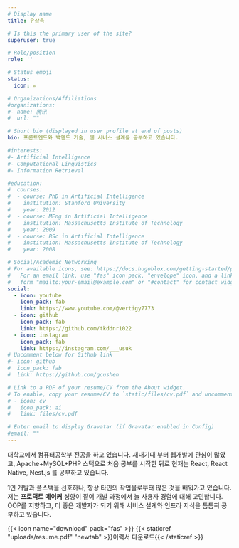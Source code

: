 ```yaml
---
# Display name
title: 유상욱

# Is this the primary user of the site?
superuser: true

# Role/position
role: ''

# Status emoji
status:
  icon: ✏️

# Organizations/Affiliations
#organizations:
#- name: 腾讯
#  url: ""

# Short bio (displayed in user profile at end of posts)
bio: 프론트엔드와 백엔드 기술, 웹 서비스 설계를 공부하고 있습니다.

#interests:
#- Artificial Intelligence
#- Computational Linguistics
#- Information Retrieval

#education:
#  courses:
#  - course: PhD in Artificial Intelligence
#    institution: Stanford University
#    year: 2012
#  - course: MEng in Artificial Intelligence
#    institution: Massachusetts Institute of Technology
#    year: 2009
#  - course: BSc in Artificial Intelligence
#    institution: Massachusetts Institute of Technology
#    year: 2008

# Social/Academic Networking
# For available icons, see: https://docs.hugoblox.com/getting-started/page-builder/#icons
#   For an email link, use "fas" icon pack, "envelope" icon, and a link in the
#   form "mailto:your-email@example.com" or "#contact" for contact widget.
social:
  - icon: youtube
    icon_pack: fab
    link: https://www.youtube.com/@vertigy7773
  - icon: github
    icon_pack: fab
    link: https://github.com/tkddnr1022
  - icon: instagram
    icon_pack: fab
    link: https://instagram.com/___usuk
# Uncomment below for Github link
#- icon: github
#  icon_pack: fab
#  link: https://github.com/gcushen

# Link to a PDF of your resume/CV from the About widget.
# To enable, copy your resume/CV to `static/files/cv.pdf` and uncomment the lines below.
# - icon: cv
#   icon_pack: ai
#   link: files/cv.pdf

# Enter email to display Gravatar (if Gravatar enabled in Config)
#email: ""
---
```


대학교에서 컴퓨터공학부 전공을 하고 있습니다. 새내기때 부터 웹개발에 관심이 많았고, Apache+MySQL+PHP 스택으로 처음 공부를 시작한 뒤로 현재는 React, React Native, Nest.js 를 공부하고 있습니다.

1인 개발과 풀스택을 선호하나, 항상 타인의 작업물로부터 많은 것을 배워가고 있습니다. 저는 **프로덕트 메이커** 성향이 짙어 개발 과정에서 늘 사용자 경험에 대해 고민합니다. OOP를 지향하고, 더 좋은 개발자가 되기 위해 서비스 설계와 인프라 지식을 틈틈히 공부하고 있습니다.

{{< icon name="download" pack="fas" >}} {{< staticref "uploads/resume.pdf" "newtab" >}}이력서 다운로드{{< /staticref >}}
